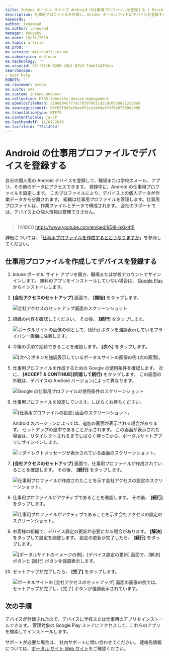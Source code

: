 ```yaml
---
title: Intune ポータル サイトで Android の仕事用プロファイルを登録する | Microsoft Docs
description: 仕事用プロファイルを作成し、Intune ポータルサイトにデバイスを登録する方法。
keywords: ''
author: lenewsad
ms.author: lanewsad
manager: dougeby
ms.date: 10/31/2019
ms.topic: article
ms.prod: ''
ms.service: microsoft-intune
ms.subservice: end-user
ms.technology: ''
ms.assetid: 33ffff16-0280-43bf-87b3-74ddf4439bfa
searchScope:
- User help
ROBOTS: ''
ms.reviewer: arnab
ms.suite: ems
ms.custom: intune-enduser
ms.collection: M365-identity-device-management
ms.openlocfilehash: 210eb94cf77ac703076611d2c0c06c60a12cb0ed
ms.sourcegitcommit: 60f0ff6d2efbae0f2ce14b9a9f3f9267309e209b
ms.translationtype: MTE75
ms.contentlocale: ja-JP
ms.lasthandoff: 11/01/2019
ms.locfileid: "73414914"
---
```

# <a name="enroll-device-with-android-work-profile"></a>Android の仕事用プロファイルでデバイスを登録する

自分の個人用の Android デバイスを登録して、職場または学校のメール、アプリ、その他のデータにアクセスできます。 登録中に、Android の仕事用プロファイルを設定します。 このプロファイルにより、デバイス上の個人データが作業データから分離されます。 組織は仕事用プロファイルを管理します。仕事用プロファイルは、作業ファイルとデータで構成されます。 会社のサポートでは、デバイス上の個人情報は管理できません。  
</br>
> [!VIDEO https://www.youtube.com/embed/9Dl8HsGk4tI]

詳細については、「[仕事用プロファイルを作成するとどうなりますか](what-happens-when-you-create-a-work-profile-android.md)」を参照してください。

## <a name="create-work-profile-and-enroll-device"></a>仕事用プロファイルを作成してデバイスを登録する

1. Intune ポータル サイト アプリを開き、職場または学校アカウントでサインインします。 無料のアプリをインストールしていない場合は、 [Google Play](https://play.google.com/store/apps/details?id=com.microsoft.windowsintune.companyportal)からインストールします。  

2. **[会社アクセスのセットアップ]** 画面で、 **[開始]** をタップします。  

    ![会社アクセスのセットアップ画面のスクリーンショット](./media/access-setup-work-profile-1911.png)  

3. 組織の内容を確認してください。 その後、 **[続行]** をタップします。 

    ![ポータルサイトの画像の例として、[続行] ボタンを強調表示しているプライバシー画面に注目します。](./media/android-privacy-screen-1911.png)  
4. 今後の手順で期待できることを確認します。 **[次へ]** をタップします。  

    ![[次へ] ボタンを強調表示しているポータルサイトの画像の例 (次の画面)。](./media/android-wp-04-1908.png)  

5. 仕事用プロファイルを作成するための Google の使用条件を確認します。 次に、 **[ACCEPT & CONTINUE]\(同意して続行\)** をタップします。 この画面の外観は、デバイスの Android バージョンによって異なります。 

    ![Google の仕事用プロファイルの使用条件のスクリーンショット](./media/android-wp-05-1908.png)  

6. 仕事用プロファイルを設定しています。しばらくお待ちください。  

    ![[仕事用プロファイルの設定] 画面のスクリーンショット。](./media/android-wp-05a-1908.png)  

   Android のバージョンによっては、追加の画面が表示される場合があります。 セットアップの途中であることが示されます。 この画面が表示された場合は、リダイレクトされるまでしばらく待ってから、ポータルサイトアプリにサインインします。  

    ![リダイレクトメッセージが表示されている画面のスクリーンショット。](./media/android-wp-05b-1908.png)  

7. **[会社アクセスのセットアップ]** 画面で、仕事用プロファイルが作成されていることを確認します。 その後、 **[続行]** をタップします。  

    ![仕事用プロファイルが作成されたことを示す会社アクセスの設定のスクリーンショット。](./media/work-profile-complete-1911.png)  

8. 仕事用プロファイルがアクティブであることを確認します。 その後、 **[続行]** をタップします。 

    ![仕事用プロファイルがアクティブであることを示す会社アクセスの設定のスクリーンショット。](./media/work-profile-active-1911.png)  

9. お客様の組織で、デバイス設定の更新が必要になる場合があります。 **[解決]** をタップして設定を調整します。 設定の更新が完了したら、 **[続行]** をタップします。    

    ![[ポータルサイトのイメージの例]、[デバイス設定の更新] 画面で、[解決] ボタンと [続行] ボタンを強調表示します。](./media/resolve-settings-1911.png) 


10. セットアップが完了したら、 **[完了]** をタップします。  

    ![ポータルサイトの [会社アクセスのセットアップ] 画面の画像の例では、セットアップが完了し、[完了] ボタンが強調表示されています。](./media/work-profile-done-1911.png)  


## <a name="next-steps"></a>次の手順  

デバイスが登録されたので、デバイスに学校または仕事用のアプリをインストールできます。 管理対象の Google Play ストアにアクセスして、これらのアプリを検索してインストールします。 

サポートが必要な場合は、 社内サポートに問い合わせてください。 連絡先情報については、[ポータル サイト Web サイト](https://go.microsoft.com/fwlink/?linkid=2010980)をご確認ください。

